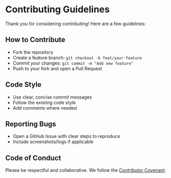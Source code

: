 # Contributing Guidelines

Thank you for considering contributing! Here are a few guidelines:

## How to Contribute
- Fork the repository
- Create a feature branch: `git checkout -b feat/your-feature`
- Commit your changes: `git commit -m "Add new feature"`
- Push to your fork and open a Pull Request

## Code Style
- Use clear, concise commit messages
- Follow the existing code style
- Add comments where needed

## Reporting Bugs
- Open a GitHub Issue with clear steps to reproduce
- Include screenshots/logs if applicable

## Code of Conduct
Please be respectful and collaborative. We follow the [Contributor Covenant](https://www.contributor-covenant.org/).
